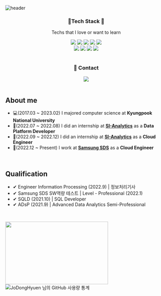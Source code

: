 ![header](https://capsule-render.vercel.app/api?type=waving&color=12c2e9&height=180&section=header&text=Hi!%20I'm%20DongHyeon&fontColor=fff&fontSize=50)

<h3 align="center"> 🌳Tech Stack 🌳</h3>
<p align="center">Techs that I love or want to learn</p>
<div align="center">
  <img src="https://img.shields.io/badge/C-A8B9CC?style=flat-square&logo=C&logoColor=white"/></a>
  <img src="https://img.shields.io/badge/C++-00599C?style=flat-square&logo=C%2B%2B&logoColor=white"/></a>
  <img src="https://img.shields.io/badge/Python-3766AB?style=flat-square&logo=Python&logoColor=white"/></a>
  <img src="https://img.shields.io/badge/Rust-000000?style=flat-square&logo=Rust&logoColor=white"/></a>
  <img src="https://img.shields.io/badge/Go-00ADD8?style=flat-square&logo=Go&logoColor=white"/></a>
  <br/>
  <img src="https://img.shields.io/badge/Kubernetes-326CE5?style=flat-square&logo=Kubernetes&logoColor=white"/></a>
  <img src="https://img.shields.io/badge/OpenStack-ED1944?style=flat-square&logo=OpenStack&logoColor=white"/></a>
  <img src="https://img.shields.io/badge/Terraform-7B42BC?style=flat-square&logo=Terraform&logoColor=white"/></a>
  <img src="https://img.shields.io/badge/Ansible-EE0000?style=flat-square&logo=Ansible&logoColor=white"/></a>
</div>

<br/>
<!-- 
<h3 align="center">🌱 Sub Tech Stack 🌱</h3>
<p align="center">Techs that I know</p>
<div align="center">
  <img src="https://img.shields.io/badge/HTML5-E34F26?style=flat-square&logo=html5&logoColor=white"/></a>
  <img src="https://img.shields.io/badge/css-1572B6?style=flat-square&logo=css3&logoColor=white"/></a>
  <img src="https://img.shields.io/badge/Javascript-ffb13b?style=flat-square&logo=javascript&logoColor=white"/></a>
</div> -->

<!-- <br/> -->

<h3 align="center">📣 Contact</h3>
<div align="center">
  <a href="mailto:rhsnfl1122@gmail.com"><img src="https://img.shields.io/badge/Gmail-d14836?style=flat-square&logo=Gmail&logoColor=white&link=rhsnfl1122@gmail.com"/></a>
</div>

<br/>

## About me
- 💻(2017.03 ~ 2023.02) I majored computer science at **Kyungpook National University**
- :seedling:(2022.07 ~ 2022.08) I did an internship at [**SI-Analytics**](https://www.si-analytics.ai/) as a **Data Platform Developer**
- :seedling:(2022.09 ~ 2022.12) I did an internship at [**SI-Analytics**](https://www.si-analytics.ai/) as a **Cloud Engineer**
- 🌳(2022.12 ~ Present) I work at [**Samsung SDS**](https://www.samsungsds.com/kr/index.html) as a **Cloud Engineer**
<br/>

## Qualification
- ✔ Engineer Information Processing (2022.9) | 정보처리기사
- ✔ Samsung SDS SW역량 테스트 | Level - Professional (2022.1)
- ✔ SQLD (2021.10) | SQL Developer
- ✔ ADsP (2021.9) |  Advanced Data Analytics Semi-Professional

<br/>

<a href="https://solved.ac/rhsnfl1122"><img height="195px" width="320px" src="http://mazassumnida.wtf/api/v2/generate_badge?boj=rhsnfl1122" /></a>
![JoDongHyuen 님의 GitHub 사용량 통계](https://github-readme-stats.vercel.app/api?username=JoDongHyuen&bg_color=30,2cd8d5,c5c1ff,ffbac3&title_color=fff&text_color=fff)
